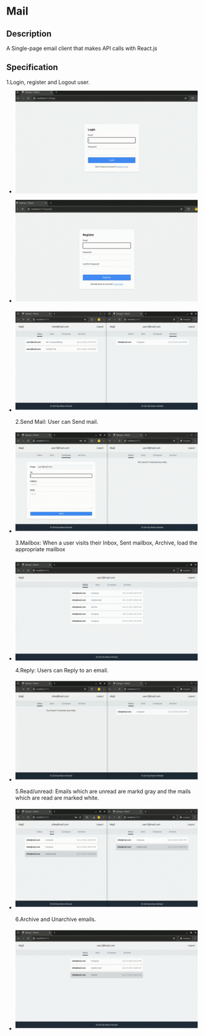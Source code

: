 # Mail

## Description

A Single-page email client that makes API calls with React.js

## Specification

1.Login, register and Logout user.

- ![Login](./static/Login.gif)

- ![Register](./static/Register.gif)

- ![Logout](./static/Logout.gif)

  2.Send Mail: User can Send mail.

- ![Compose](./static/Compose.gif)

  3.Mailbox: When a user visits their Inbox, Sent mailbox, Archive, load the appropriate mailbox

- ![Mailbox](./static/Mailbox.gif)

  4.Reply: Users can Reply to an email.

- ![Reply](./static/Reply.gif)

  5.Read/unread: Emails which are unread are markd gray and the mails which are read are marked white.

- ![Read/Unread](./static/Read-Unread.gif)

  6.Archive and Unarchive emails.

- ![Archive/Unarchive](./static/Archive-Unarchive.gif)

